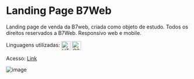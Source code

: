 # Landing Page B7Web

Landing page de venda da B7web, criada como objeto de estudo. Todos os direitos reservados a B7Web.
Responsivo web e mobile.

Linguagens utilizadas: 
<img align="center" alt="HTML" height="25" src="https://img.shields.io/badge/HTML5-E34F26?style=for-the-badge&logo=html5&logoColor=white">
<img align="center" alt="CSS" height="25" src="https://img.shields.io/badge/CSS3-1572B6?style=for-the-badge&logo=css3&logoColor=white">

Acesso: <a href=https://matheeusgomes.github.io/b7web-page/>Link</a>

![image](https://user-images.githubusercontent.com/10269675/194425837-72e778d0-2c86-4395-a8d8-4a37deb2c336.png)
